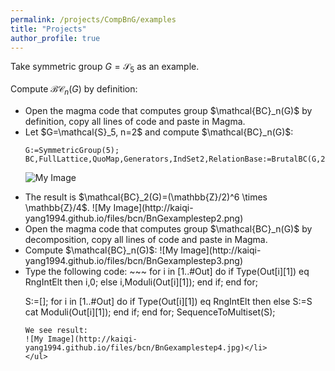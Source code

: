 ```yaml
---
permalink: /projects/CompBnG/examples
title: "Projects"
author_profile: true
---
```


Take symmetric group $G=\mathcal{S}_5$ as an example.

Compute $\mathcal{BC}_n(G)$ by definition:


<ul>
<li>Open the magma code that computes group $\mathcal{BC}_n(G)$ by definition, copy all lines of code and paste in Magma.</li>
<li>Let $G=\mathcal{S}_5, n=2$ and compute $\mathcal{BC}_n(G)$:
  
```
G:=SymmetricGroup(5);
BC,FullLattice,QuoMap,Generators,IndSet2,RelationBase:=BrutalBC(G,2);
```
![My Image](http://kaiqi-yang1994.github.io/files/bcn/BnGexamplestep1.png)</li>
<li> The result is $\mathcal{BC}_2(G)=(\mathbb{Z}/2)^6 \times \mathbb{Z}/4$.
![My Image](http://kaiqi-yang1994.github.io/files/bcn/BnGexamplestep2.png)</li>
<li>Open the magma code that computes group $\mathcal{BC}_n(G)$ by decomposition, copy all lines of code and paste in Magma.</li>
<li>Compute $\mathcal{BC}_n(G)$:
![My Image](http://kaiqi-yang1994.github.io/files/bcn/BnGexamplestep3.png)</li>
<li>Type the following code:
~~~
for i in [1..#Out] do
	if Type(Out[i][1]) eq RngIntElt then
		i,0;
	else
		i,Moduli(Out[i][1]);
	end if;
end for;

S:=[];
for i in [1..#Out] do
	if Type(Out[i][1]) eq RngIntElt then
	else
		S:=S cat Moduli(Out[i][1]);
	end if;
end for;
SequenceToMultiset(S);
~~~
We see result:
![My Image](http://kaiqi-yang1994.github.io/files/bcn/BnGexamplestep4.jpg)</li>
</ul>
